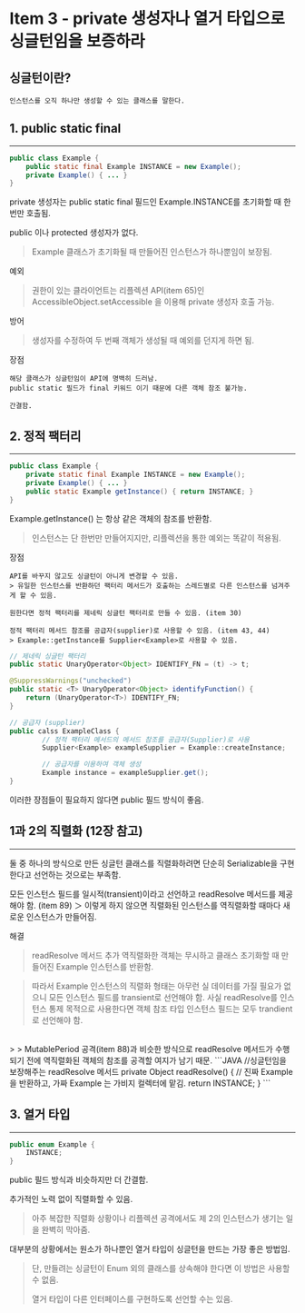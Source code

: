 # Item 3 - private 생성자나 열거 타입으로 싱글턴임을 보증하라

## 싱글턴이란?

    인스턴스를 오직 하나만 생성할 수 있는 클래스를 말한다.

## 1. public static final

<hr>

```JAVA
public class Example {
	public static final Example INSTANCE = new Example();
	private Example() { ... }
}
```

private 생성자는 public static final 필드인 Example.INSTANCE를 초기화할 때 한번만 호출됨.

public 이나 protected 생성자가 없다.
> Example 클래스가 초기화될 때 만들어진 인스턴스가 하나뿐임이 보장됨.

예외
> 권한이 있는 클라이언트는 리플렉션 API(item 65)인 AccessibleObject.setAccessible 을 이용해 private 생성자 호출 가능.

방어
> 생성자를 수정하여 두 번째 객체가 생성될 때 예외를 던지게 하면 됨.

장점

    해당 클래스가 싱글턴임이 API에 명백히 드러남.
    public static 필드가 final 키워드 이기 때문에 다른 객체 참조 불가능.
    
    간결함.


## 2. 정적 팩터리 

<hr>

```JAVA
public class Example {
	private static final Example INSTANCE = new Example();
	private Example() { ... }
	public static Example getInstance() { return INSTANCE; }
}
```

Example.getInstance() 는 항상 같은 객체의 참조를 반환함.
> 인스턴스는 단 한번만 만들어지지만, 리플렉션을 통한 예외는 똑같이 적용됨.

장점

    API를 바꾸지 않고도 싱글턴이 아니게 변경할 수 있음.
    > 유일한 인스턴스를 반환하던 팩터리 메서드가 호출하는 스레드별로 다른 인스턴스를 넘겨주게 할 수 있음.

    원한다면 정적 팩터리를 제네릭 싱글턴 팩터리로 만들 수 있음. (item 30)

    정적 팩터리 메서드 참조를 공급자(supplier)로 사용할 수 있음. (item 43, 44)
    > Example::getInstance를 Supplier<Example>로 사용할 수 있음.

```JAVA
// 제네릭 싱글턴 팩터리
public static UnaryOperator<Object> IDENTIFY_FN = (t) -> t;

@SuppressWarnings("unchecked")
public static <T> UnaryOperator<Object> identifyFunction() {
    return (UnaryOperator<T>) IDENTIFY_FN;
}
```
```JAVA
// 공급자 (supplier)
public calss ExampleClass {
        // 정적 팩터리 메서드의 메서드 참조를 공급자(Supplier)로 사용
        Supplier<Example> exampleSupplier = Example::createInstance;

        // 공급자를 이용하여 객체 생성
        Example instance = exampleSupplier.get();
}
```
이러한 장점들이 필요하지 않다면 public 필드 방식이 좋음.

## 1과 2의 직렬화 (12장 참고)

<hr>

둘 중 하나의 방식으로 만든 싱글턴 클래스를 직렬화하려면 단순히 Serializable을 구현한다고 선언하는 것으로는 부족함.

모든 인스턴스 필드를 일시적(transient)이라고 선언하고 readResolve 메서드를 제공해야 함. (item 89)
＞ 이렇게 하지 않으면 직렬화된 인스턴스를 역직렬화할 때마다 새로운 인스턴스가 만들어짐.

해결
> readResolve 메서드 추가
역직렬화한 객체는 무시하고 클래스 초기화할 때 만들어진 Example 인스턴스를 반환함.

> 따라서 Example 인스턴스의 직렬화 형태는 아무런 실 데이터를 가질 필요가 없으니 모든 인스턴스 필드를 transient로 선언해야 함.
사실 readResolve를 인스턴스 통제 목적으로 사용한다면 객체 참조 타입 인스턴스 필드는 모두 trandient로 선언해야 함. 
<br>
> 
> MutablePeriod 공격(item 88)과 비슷한 방식으로 readResolve 메서드가 수행되기 전에 역직렬화된 객체의 참조를 공격할 여지가 남기 때문. 
```JAVA
//싱글턴임을 보장해주는 readResolve 메서드
private Object readResolve() {
	// 진짜 Example 을 반환하고, 가짜 Example 는 가비지 컬렉터에 맡김.
	return INSTANCE;
}
```

## 3. 열거 타입

<hr>

```JAVA
public enum Example {
	INSTANCE;
}
```

public 필드 방식과 비슷하지만 더 간결함.

추가적인 노력 없이 직렬화할 수 있음.
> 아주 복잡한 직렬화 상황이나 리플렉션 공격에서도 제 2의 인스턴스가 생기는 일을 완벽히 막아줌.

대부분의 상황에서는 원소가 하나뿐인 열거 타입이 싱글턴을 만드는 가장 좋은 방법임.
> 단, 만들려는 싱글턴이 Enum 외의 클래스를 상속해야 한다면 이 방법은 사용할 수 없음.
>
> 열거 타입이 다른 인터페이스를 구현하도록 선언할 수는 있음.